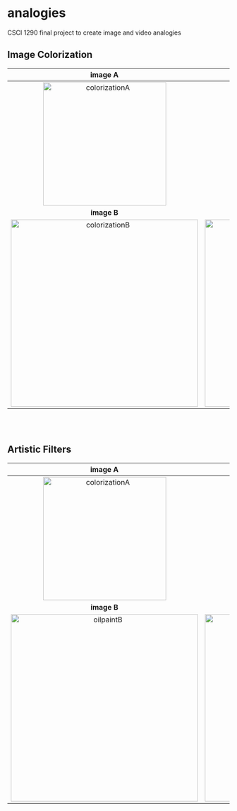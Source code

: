 # analogies
CSCI 1290 final project to create image and video analogies

## Image Colorization
| image A | image A' |
|:------:|:--------:|
| <img width="279" alt="colorizationA" src="https://github.com/ericnlchen/video-analogies/assets/50728605/c2d6c8e4-a602-4b89-933a-45be56ac5762">| <img width="279" alt="colorizationAprime" src="https://github.com/ericnlchen/video-analogies/assets/50728605/ca572d74-a6b3-4b68-8dfd-a15dc7039ff3">  |
| **image B** | **image B'** |
| <img width="424" alt="colorizationB" src="https://github.com/ericnlchen/video-analogies/assets/50728605/dca8eeba-ac04-48cc-a0b3-b51cb5a053d8"> |<img width="424" alt="colorizationBprime" src="https://github.com/ericnlchen/video-analogies/assets/50728605/086500dd-ebc2-4b18-87fc-45b6ef16bed6">|

<br/><br/>
## Artistic Filters
| image A | image A' |
|:------:|:--------:|
| <img width="279" alt="colorizationA" src="https://github.com/ericnlchen/video-analogies/assets/50728605/0ac2d3e3-5361-40f4-a79c-fe12d49c3831">| <img width="279" alt="colorizationAprime" src="https://github.com/ericnlchen/video-analogies/assets/50728605/d8ccc5fd-ba68-4923-8911-dd9aa0a2de7c">  |
| **image B** | **image B'** |
| <img width="424" alt="oilpaintB" src="https://github.com/ericnlchen/video-analogies/assets/50728605/0dbb6437-74ea-4399-a647-7a29be3e8576"> |<img width="424" alt="oilpaintBprime" src="https://github.com/ericnlchen/video-analogies/assets/50728605/45a4331b-5152-4bc3-aa3a-bea5b25b8e26">|
